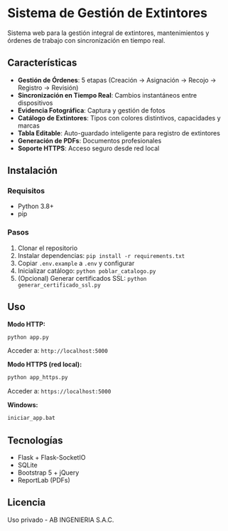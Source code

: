 # Sistema de Gestión de Extintores

Sistema web para la gestión integral de extintores, mantenimientos y órdenes de trabajo con sincronización en tiempo real.

## Características

- **Gestión de Órdenes**: 5 etapas (Creación → Asignación → Recojo → Registro → Revisión)
- **Sincronización en Tiempo Real**: Cambios instantáneos entre dispositivos
- **Evidencia Fotográfica**: Captura y gestión de fotos
- **Catálogo de Extintores**: Tipos con colores distintivos, capacidades y marcas
- **Tabla Editable**: Auto-guardado inteligente para registro de extintores
- **Generación de PDFs**: Documentos profesionales
- **Soporte HTTPS**: Acceso seguro desde red local

## Instalación

### Requisitos
- Python 3.8+
- pip

### Pasos

1. Clonar el repositorio
2. Instalar dependencias: `pip install -r requirements.txt`
3. Copiar `.env.example` a `.env` y configurar
4. Inicializar catálogo: `python poblar_catalogo.py`
5. (Opcional) Generar certificados SSL: `python generar_certificado_ssl.py`

## Uso

**Modo HTTP:**
```bash
python app.py
```
Acceder a: `http://localhost:5000`

**Modo HTTPS (red local):**
```bash
python app_https.py
```
Acceder a: `https://localhost:5000`

**Windows:**
```bash
iniciar_app.bat
```

## Tecnologías

- Flask + Flask-SocketIO
- SQLite
- Bootstrap 5 + jQuery
- ReportLab (PDFs)

## Licencia

Uso privado - AB INGENIERIA S.A.C.
